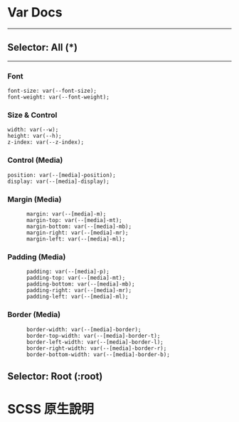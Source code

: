 # Var Docs

---

## Selector: All (\*)

---

### Font

```
font-size: var(--font-size);
font-weight: var(--font-weight);
```

### Size & Control

```
width: var(--w);
height: var(--h);
z-index: var(--z-index);
```

### Control (Media)

```
position: var(--[media]-position);
display: var(--[media]-display);
```

### Margin (Media)

```
      margin: var(--[media]-m);
      margin-top: var(--[media]-mt);
      margin-bottom: var(--[media]-mb);
      margin-right: var(--[media]-mr);
      margin-left: var(--[media]-ml);
```

### Padding (Media)

```
      padding: var(--[media]-p);
      padding-top: var(--[media]-mt);
      padding-bottom: var(--[media]-mb);
      padding-right: var(--[media]-mr);
      padding-left: var(--[media]-ml);
```

### Border (Media)

```
      border-width: var(--[media]-border);
      border-top-width: var(--[media]-border-t);
      border-left-width: var(--[media]-border-l);
      border-right-width: var(--[media]-border-r);
      border-bottom-width: var(--[media]-border-b);
```

## Selector: Root (:root)

# SCSS 原生說明
